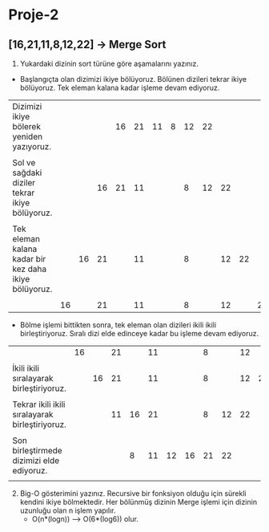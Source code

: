 # Proje-2
## [16,21,11,8,12,22] -> Merge Sort
  
1. Yukardaki dizinin sort türüne göre aşamalarını yazınız.
- Başlangıçta olan dizimizi ikiye bölüyoruz. Bölünen dizileri tekrar ikiye bölüyoruz. Tek eleman kalana kadar işleme devam ediyoruz.  

       
|                                                     |  |  |  |  |  |  |  |  |  |  |  |  |
|-----------------------------------------------------|- |- |- |- |- |- |- |- |- |- |- |- |
|Dizimizi ikiye bölerek yeniden yazıyoruz.            |  |  |  |16|21|11|8 |12|22|  |  |  |
|                                                     |  |  |  |  |  |  |  |  |  |  |  |  |
|Sol ve sağdaki diziler tekrar ikiye bölüyoruz.       |  |  |16|21|11|  |  |8 |12|22|  |  |
|                                                     |  |  |  |  |  |  |  |  |  |  |  |  |
|Tek eleman kalana kadar bir kez daha ikiye bölüyoruz.|  |16|21|  |11|  |  |8 |  |12|22|  |
|                                                     |  |  |  |  |  |  |  |  |  |  |  |  |
|                                                     |16|  |21|  |11|  |  |8 |  |12|  |22|

- Bölme işlemi bittikten sonra, tek eleman olan dizileri ikili ikili birleştiriyoruz. Sıralı dizi elde edinceye kadar bu işleme devam ediyoruz.

|                                                     |  |  |  |  |  |  |  |  |  |  |  |  |
|-----------------------------------------------------|- |- |- |- |- |- |- |- |- |- |- |- |
|                                                     |16|  |21|  |11|  |  |8 |  |12|  |22|
|                                                     |  |  |  |  |  |  |  |  |  |  |  |  |
|İkili ikili sıralayarak birleştiriyoruz.             |  |16|21|  |11|  |  |8 |  |12|22|  | 
|                                                     |  |  |  |  |  |  |  |  |  |  |  |  |
|Tekrar ikili ikili sıralayarak birleştiriyoruz.      |  |  |11|16|21|  |  |8 |12|22|  |  |
|                                                     |  |  |  |  |  |  |  |  |  |  |  |  |
|Son birleştirmede dizimizi elde ediyoruz.            |  |  |  |8 |11|12|16|21|22|  |  |  |
|                                                     |  |  |  |  |  |  |  |  |  |  |  |  |


2. Big-O gösterimini yazınız.
Recursive bir fonksiyon olduğu için sürekli kendini ikiye bölmektedir. Her bölünmüş dizinin Merge işlemi için dizinin uzunluğu olan n işlem yapılır. 
     - O(n*(logn)) --> O(6*(log6)) olur.
